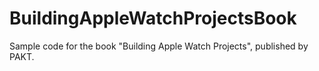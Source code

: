 # BuildingAppleWatchProjectsBook
Sample code for the book "Building Apple Watch Projects", published by PAKT.
